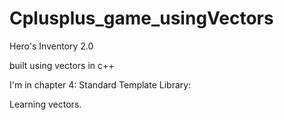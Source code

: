 # Cplusplus_game_usingVectors

Hero's Inventory 2.0 

built using vectors in c++ 

I'm in chapter 4: Standard Template Library: 

Learning vectors. 
